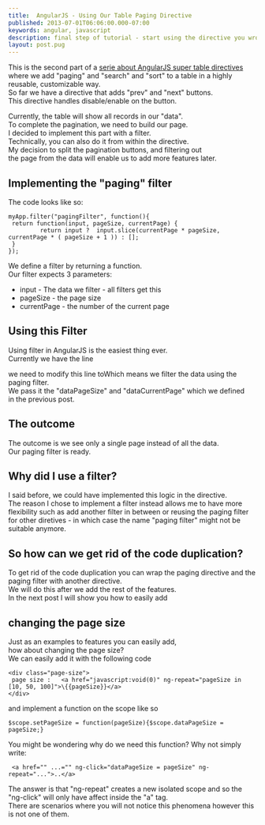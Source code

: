 ```yaml
---
title:  AngularJS - Using Our Table Paging Directive
published: 2013-07-01T06:06:00.000-07:00
keywords: angular, javascript
description: final step of tutorial - start using the directive you wrote.
layout: post.pug
---
```



This is the second part of a [serie about AngularJS super table directives](/2013/06/angularjs-smart-table-1.html "Serie About AngularJS Super Table Directive")
where we add "paging" and "search" and "sort" to a table in a highly  
reusable, customizable way.  
So far we have a directive that adds "prev" and "next" buttons.  
This directive handles disable/enable on the button.  

Currently, the table will show all records in our "data".  
To complete the pagination, we need to build our page.  
I decided to implement this part with a filter.  
Technically, you can also do it from within the directive.  
My decision to split the pagination buttons, and filtering out  
the page from the data will enable us to add more features later.  

## Implementing the "paging" filter

The code looks like so:

```
myApp.filter("pagingFilter", function(){  
 return function(input, pageSize, currentPage) {  
         return input ?  input.slice(currentPage * pageSize, currentPage * ( pageSize + 1 )) : [];  
 }  
});  
```

We define a filter by returning a function.  
Our filter expects 3 parameters:

*   input - The data we filter - all filters get this
*   pageSize - the page size
*   currentPage - the number of the current page

## Using this Filter

Using filter in AngularJS is the easiest thing ever.  
Currently we have the line

we need to modify this line toWhich means we filter the data using the paging filter.  
We pass it the "dataPageSize" and "dataCurrentPage" which we defined  
in the previous post.  

## The outcome

The outcome is we see only a single page instead of all the data.  
Our paging filter is ready.  

## Why did I use a filter?

I said before, we could have implemented this logic in the directive.  
The reason I chose to implement a filter instead allows me to have more flexibility such as add another filter in between or reusing the paging filter for other diretives - in which case the name "paging filter" might not be suitable anymore.  

## So how can we get rid of the code duplication?

To get rid of the code duplication you can wrap the paging directive and the paging filter with another directive.  
We will do this after we add the rest of the features.  
In the next post I will show you how to easily add

## changing the page size

Just as an examples to features you can easily add,  
how about changing the page size?  
We can easily add it with the following code

```
<div class="page-size">  
 page size :   <a href="javascript:void(0)" ng-repeat="pageSize in [10, 50, 100]">\{{pageSize}}</a>
</div>
```

and implement a function on the scope like so

```
$scope.setPageSize = function(pageSize){$scope.dataPageSize = pageSize;}     
```

You might be wondering why do we need this function? Why not simply write:

```
 <a href="" ...="" ng-click="dataPageSize = pageSize" ng-repeat="...">..</a>   
```

The answer is that "ng-repeat" creates a new isolated scope and so the "ng-click" will only have affect inside the "a" tag.  
There are scenarios where you will not notice this phenomena however this is not one of them.